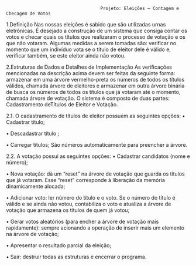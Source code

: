 										Projeto: Eleições – Contagem e Checagem de Votos
1.Definição
	Nas nossas eleições é sabido que são utilizadas urnas eletrônicas. É desejado a construção de um
sistema que consiga contar os votos e checar quais os títulos que realizaram o processo de votação e
os que não votaram. Algumas medidas a serem tomadas são: verificar no momento que um
indivíduo vota se o título de eleitor dele é válido e, verificar também, se este eleitor ainda não
votou.

2.Estruturas de Dados e Detalhes de Implementação
	As verificações mencionadas na descrição acima devem ser feitas da seguinte forma: armazenar em
uma árvore vermelho-preta os números de todos os títulos válidos, chamada árvore de eleitores e
armazenar em outra árvore binária de busca os números de todos os títulos que já votaram até o
momento, chamada árvore de votação. O sistema é composto de duas partes: Cadastramento deTítulos de Eleitor e Votação.

2.1. O cadastramento de títulos de eleitor possuem as seguintes opções:
• Cadastrar título;

• Descadastrar título ;

• Carregar títulos;
    São números automaticamente para preencher a árvore.
	
2.2. A votação possui as seguintes opções:
• Cadastrar candidatos (nome e número);

• Nova votação: dá um “reset” na árvore de votação que guarda os títulos que já votaram.
Esse “reset” corresponde à liberação da memória dinamicamente alocada;

• Adicionar voto: ler número do título e o voto. Se o número do título é válido e se ainda
não votou, contabiliza o voto e atualiza a árvore de votação que armazena os títulos de
quem já votou;

• Gerar votos aleatórios (para encher a árvore de votação mais rapidamente): sempre
acionando a operação de inserir mais um elemento na árvore de votação;

• Apresentar o resultado parcial da eleição;

• Sair: destruir todas as estruturas e encerrar o programa.
